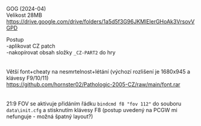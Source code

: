 GOG (2024-04)
<br/>
Velikost 28MB https://drive.google.com/drive/folders/1a5d5f3G96JKMlElerGHoAk3VrsovVGPD

Postup
<br/>
-aplikovat CZ patch
<br/>
-nakopírovat obsah složky ```_CZ-PART2``` do hry
<br/>
<br/>
<br/>
Větší font+cheaty na nesmrtelnost+létání (výchozí rozlišení je 1680x945 a klávesy F9/10/11)
<br/>
https://github.com/hornster02/Pathologic-2005-CZ/raw/main/font.rar
<br/>
<br/>
<br/>
21:9 FOV se aktivuje přidáním řádku ```bindcmd f8 "fov 112"``` do souboru ```data\init.cfg``` a stisknutím klávesy F8 (postup uvedený na PCGW mi nefunguje - možná špatný layout?)
